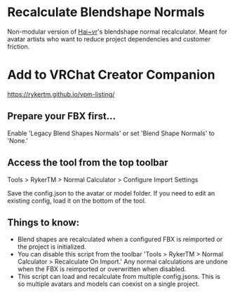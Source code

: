 # Recalculate Blendshape Normals
Non-modular version of [Hai~vr](https://github.com/hai-vr/)'s blendshape normal recalculator. Meant for avatar artists who want to reduce project dependencies and customer friction. 

# Add to VRChat Creator Companion
https://rykertm.github.io/vpm-listing/


## Prepare your FBX first...
Enable 'Legacy Blend Shapes Normals' or set 'Blend Shape Normals' to 'None.' 

## Access the tool from the top toolbar 
Tools > RykerTM > Normal Calculator > Configure Import Settings

Save the config.json to the avatar or model folder. If you need to edit an existing config, load it on the bottom of the tool.

## Things to know:
- Blend shapes are recalculated when a configured FBX is reimported or the project is initialized. 
- You can disable this script from the toolbar 'Tools > RykerTM > Normal Calculator > Recalculate On Import.' Any normal calculations are undone when the FBX is reimported or overwritten when disabled.
- This script can load and recalculate from multiple config.jsons. This is so multiple avatars and models can coexist on a single project.
